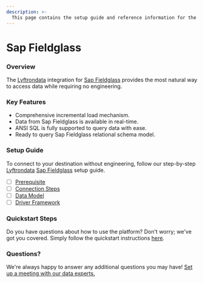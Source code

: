 ```yaml
---
description: >-
  This page contains the setup guide and reference information for the Sap Fieldglass source connector.
---
```


# Sap Fieldglass

### Overview

The [Lyftrondata](https://www.lyftrondata.com/) integration for [Sap Fieldglass](None) provides the most natural way to access data while requiring no engineering.

### Key Features

* Comprehensive incremental load mechanism.
* Data from Sap Fieldglass is available in real-time.&#x20;
* ANSI SQL is fully supported to query data with ease.
* Ready to query Sap Fieldglass relational schema model.

### Setup Guide

To connect to your destination without engineering, follow our step-by-step [Lyftrondata](https://www.lyftrondata.com/)  [Sap Fieldglass](None) setup guide.

* [ ] [Prerequisite](prerequisite.md)
* [ ] [Connection Steps](connection-steps.md)
* [ ] [Data Model](data-model/erd.md)
* [ ] [Driver Framework](driver-framework/)

### Quickstart Steps

Do you have questions about how to use the platform? Don't worry; we've got you covered. Simply follow the quickstart instructions [here](../README.md).

### Questions? <a href="#questions" id="questions"></a>

We're always happy to answer any additional questions you may have! [Set up a meeting with our data experts.](https://www.lyftrondata.com/book-a-meeting/)

